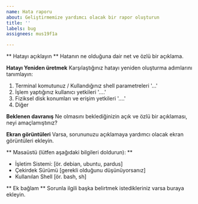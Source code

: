 ```yaml
---
name: Hata raporu
about: Geliştirmemize yardımcı olacak bir rapor oluşturun
title: ''
labels: bug
assignees: mus19f1a

---
```


** Hatayı açıklayın **
Hatanın ne olduğuna dair net ve özlü bir açıklama.

**Hatayı Yeniden üretmek**
Karşılaştığınız hatayı yeniden oluşturma adımlarını tanımlayın:
1. Terminal komutunuz / Kullandığınız shell parametreleri '...'
2. İşlem yaptığınız kullanıcı yetkileri '....'
3. Fiziksel disk konumları ve erişim yetkileri '....'
4. Diğer

**Beklenen davranış**
Ne olmasını beklediğinizin açık ve özlü bir açıklaması, neyi amaçlamıştınız?


**Ekran görüntüleri**
Varsa, sorununuzu açıklamaya yardımcı olacak ekran görüntüleri ekleyin.


** Masaüstü (lütfen aşağıdaki bilgileri doldurun): **
  - İşletim Sistemi: [ör. debian, ubuntu, pardus]
  - Çekirdek Sürümü [gerekli olduğunu düşünüyorsanız]
  - Kullanılan Shell [ör. bash, sh]


** Ek bağlam **
Sorunla ilgili başka belirtmek istedikleriniz varsa buraya ekleyin.
